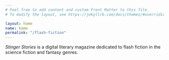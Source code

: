 ```yaml
---
# Feel free to add content and custom Front Matter to this file.
# To modify the layout, see https://jekyllrb.com/docs/themes/#overriding-theme-defaults

layout: home
name: home
permalink: "/flash-fiction"
---
```


<i>Stinger Stories</i> is a digital literary magazine dedicated to flash fiction in the science fiction and fantasy genres.